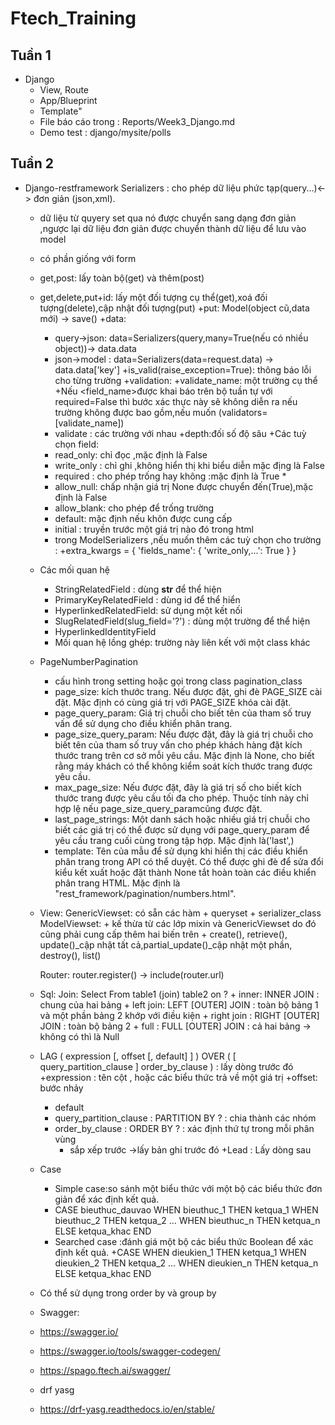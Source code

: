 # Ftech_Training
## Tuần 1
 * Django
   * View, Route
   * App/Blueprint
   * Template"
   * File báo cáo trong : Reports/Week3_Django.md
   * Demo test : django/mysite/polls
## Tuần 2 
* Django-restframework
		Serializers : cho phép dữ liệu phức tạp(query...)<-> đơn giản (json,xml).
    + dữ liệu từ quyery set qua nó được chuyển sang dạng đơn giản ,ngược lại dữ liệu 
đơn giản được chuyển thành dữ liệu để lưu vào model
    + có phần giống với form
    + get,post: lấy toàn bộ(get) và thêm(post)
    + get,delete,put+id: lấy một đối tượng cụ thể(get),xoá đối tượng(delete),cập nhật đối tượng(put)
        +put: Model(object cũ,data mới) -> save()
    +data:
        + query->json: data=Serializers(query,many=True(nếu có nhiều object))-> data.data
        + json->model : data=Serializers(data=request.data) -> data.data['key']
    +is_valid(raise_exception=True): thông báo lỗi cho từng trường 
    +validation:
        +validate_name: một trường cụ thể
            +Nếu  <field_name>được khai báo trên bộ tuần tự với required=False thì bước xác thực này sẽ không diễn ra nếu trường không được bao gồm,nếu muốn (validators=[validate_name])
        + validate : các trường với nhau
    +depth:đối số độ sâu
    +Các tuỳ  chọn field:
        + read_only: chỉ đọc ,mặc định là False
        + write_only : chỉ ghi ,không hiển thị khi biểu diễn mặc địng là False
        + required : cho phép trống hay không :mặc định là True *
        + allow_null: chấp nhận giá trị None được chuyển đến(True),mặc định là False
        + allow_blank: cho phép để trống trường
        + default: mặc định nếu khôn được cung cấp
        + initial : truyền trước một giá trị nào đó trong html
        + trong ModelSerializers ,nếu muốn thêm các tuỳ chọn cho trường  :
            +extra_kwargs = {
            'fields_name': {
                'write_only,...': True
            }
            }

    + Các mối quan hệ
        + StringRelatedField : dùng __str__ để thể hiện
        + PrimaryKeyRelatedField : dùng id để thể hiển
        + HyperlinkedRelatedField: sử dụng một kết nối
        + SlugRelatedField(slug_field='?') : dùng một trường để thể hiện
        + HyperlinkedIdentityField
        + Mối quan hệ lồng ghép: trường này liên kết với một class khác


   + PageNumberPagination
        + cấu hình trong setting hoặc gọi trong class pagination_class
        + page_size:  kích thước trang. Nếu được đặt, ghi đè PAGE_SIZE cài đặt. Mặc định có cùng giá trị với PAGE_SIZE khóa cài đặt.
        + page_query_param: Giá trị chuỗi cho biết tên của tham số truy vấn để sử dụng cho điều khiển phân trang.
        + page_size_query_param: Nếu được đặt, đây là giá trị chuỗi cho biết tên của tham số truy vấn cho phép khách hàng đặt kích thước trang trên cơ sở mỗi yêu 	cầu. Mặc định là None, cho biết rằng máy khách có thể không kiểm soát kích thước trang được yêu cầu.
        + max_page_size: Nếu được đặt, đây là giá trị số cho biết kích thước trang được yêu cầu tối đa cho phép. Thuộc tính này chỉ hợp lệ nếu page_size_query_paramcũng được đặt.
        + last_page_strings: Một danh sách hoặc nhiều giá trị chuỗi cho biết các giá trị có thể được sử dụng với page_query_param để yêu cầu trang cuối cùng trong tập hợp. Mặc định là('last',)
        + template: Tên của mẫu để sử dụng khi hiển thị các điều khiển phân trang trong API có thể duyệt. Có thể được ghi đè để sửa đổi kiểu kết xuất hoặc đặt thành None tắt hoàn toàn các điều khiển phân trang HTML. Mặc định là "rest_framework/pagination/numbers.html".

    + View:
        GenericViewset: có sẵn các hàm 
            + queryset
            + serializer_class
        ModelViewset: 
            + kế thừa từ các lớp mixin và GenericViewset do đó cũng phải cung cấp thêm hai biến trên
            + create(), retrieve(), update()_cập nhật tất cả,partial_update()_cập nhật một phần, destroy(), list()

        Router:
            router.register() -> include(router.url)



    + Sql:
        Join: Select From table1 (join) table2 on ?
            + inner: INNER JOIN : chung của hai bảng
            + left join: LEFT [OUTER] JOIN : toàn bộ bảng 1 và một phần bảng 2 khớp với điều kiện
            + right join : RIGHT [OUTER] JOIN : toàn bộ bảng 2
            + full : FULL [OUTER] JOIN  : cả hai bảng 
            -> không có thì là Null


    + LAG ( expression [, offset [, default] ] ) OVER ( [ query_partition_clause ] order_by_clause ) : lấy dòng trước đó
        +expression : tên cột , hoặc các biểu thức trả về một giá trị
        +offset: bước nhảy
        + default
        + query_partition_clause : PARTITION BY ? : chia thành các nhóm 
        + order_by_clause : ORDER BY ? : xác định thứ tự trong mỗi phân vùng
            + sắp xếp trước ->lấy bản ghi trước đó
        +Lead : Lấy dòng sau

    + Case
        + Simple case:so sánh một biểu thức với một bộ các biểu thức đơn giản để xác định kết quả.
        + CASE bieuthuc_dauvao
                WHEN bieuthuc_1 THEN ketqua_1
                WHEN bieuthuc_2 THEN ketqua_2
                ...
                WHEN bieuthuc_n THEN ketqua_n
                ELSE ketqua_khac
                END
        + Searched case :đánh giá một bộ các biểu thức Boolean để xác định kết quả.
                +CASE
                WHEN dieukien_1 THEN ketqua_1
                WHEN dieukien_2 THEN ketqua_2
                ...
                WHEN dieukien_n THEN ketqua_n
                ELSE ketqua_khac
                END

    + Có thể sử dụng trong order by và group by



    + Swagger:
    + https://swagger.io/
    + https://swagger.io/tools/swagger-codegen/
    + https://spago.ftech.ai/swagger/
    + drf yasg
    + https://drf-yasg.readthedocs.io/en/stable/
